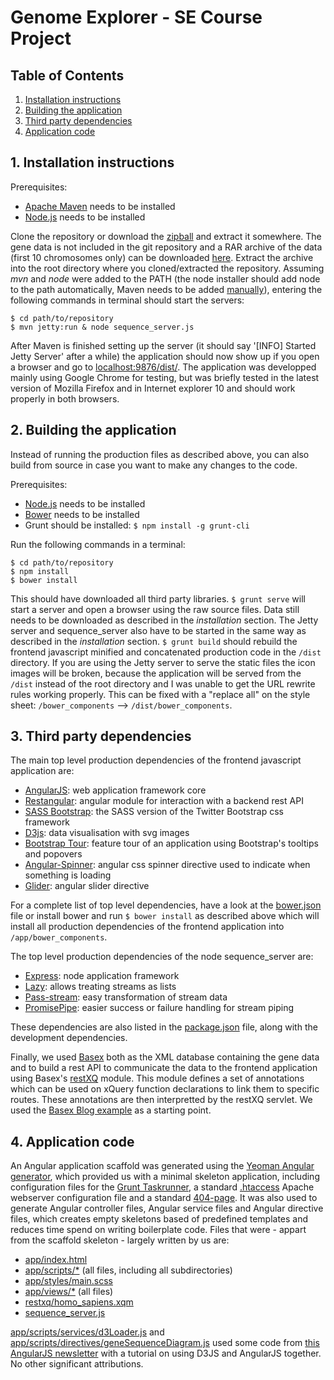 # Genome Explorer - SE Course Project

## Table of Contents

1. [Installation instructions](#1-installation-instructions)
2. [Building the application](#2-building-the-application)
3. [Third party dependencies](#3-third-party-dependencies)
4. [Application code](#4-application-code)

## 1. Installation instructions
Prerequisites:

- [Apache Maven](http://maven.apache.org/download.cgi) needs to be installed
- [Node.js](http://nodejs.org/download/) needs to be installed

Clone the repository or download the 
[zipball](http://github.com/rsschermer/genome-explorer/zipball/master) and
extract it somewhere. The gene data is not included in the git repository and a
RAR archive of the data (first 10 chromosomes only) can be downloaded 
[here](http://www.filedropper.com/data). Extract the archive into the root
directory where you cloned/extracted the repository. Assuming _mvn_ and _node_
were added to the PATH (the node installer should add node to the path
automatically, Maven needs to be added
[manually](http://stackoverflow.com/a/3402257)), entering the following commands
in terminal should start the servers:
    
	$ cd path/to/repository
	$ mvn jetty:run & node sequence_server.js

After Maven is finished setting up the server (it should say '[INFO] Started 
Jetty Server' after a while) the application should now show up if you open a 
browser and go to [localhost:9876/dist/](http://localhost:9876/dist/).
The application was developped mainly using Google Chrome for testing, but was
briefly tested in the latest version of Mozilla Firefox and in Internet explorer
10 and should work properly in both browsers.

## 2. Building the application
Instead of running the production files as described above, you can also build
from source in case you want to make any changes to the code.

Prerequisites:

- [Node.js](http://nodejs.org/download/) needs to be installed
- [Bower](http://bower.io) needs to be installed
- Grunt should be installed: `$ npm install -g grunt-cli`

Run the following commands in a terminal:

	$ cd path/to/repository
	$ npm install
	$ bower install

This should have downloaded all third party libraries. `$ grunt serve` will
start a server and open a browser using the raw source files. Data still needs
to be downloaded as described in the _installation_ section. The Jetty server
and sequence_server also have to be started in the same way as described in the
_installation_ section. `$ grunt build` should rebuild the frontend javascript
minified and concatenated production code in the `/dist` directory. If you are
using the Jetty server to serve the static files the icon images will be broken,
because the application will be served from the `/dist` instead of the root
directory and I was unable to get the URL rewrite rules working properly. This
can be fixed with a "replace all" on the style sheet: `/bower_components` -->
`/dist/bower_components`.

## 3. Third party dependencies
The main top level production dependencies of the frontend javascript
application are:

- [AngularJS](http://angularjs.org): web application framework core
- [Restangular](https://github.com/mgonto/restangular): angular module for 
  interaction with a backend rest API
- [SASS Bootstrap](https://github.com/jlong/sass-bootstrap): the SASS version
  of the Twitter Bootstrap css framework
- [D3js](http://d3js.org/): data visualisation with svg images
- [Bootstrap Tour](http://bootstraptour.com/): feature tour of an application
  using Bootstrap's tooltips and popovers
- [Angular-Spinner](https://github.com/urish/angular-spinner): angular css 
  spinner directive used to indicate when something is loading
- [Glider](https://github.com/evrone/glider): angular slider directive

For a complete list of top level dependencies, have a look at the
[bower.json](/bower.json) file or install bower and run `$ bower install` as
described above which will install all production dependencies of the frontend
application into `/app/bower_components`.

The top level production dependencies of the node sequence_server are:

- [Express](http://expressjs.com/): node application framework
- [Lazy](https://github.com/pkrumins/node-lazy): allows treating streams as
  lists
- [Pass-stream](https://github.com/jeffbski/pass-stream): easy transformation of
  stream data
- [PromisePipe](https://github.com/epeli/node-promisepipe): easier success or
  failure handling for stream piping

These dependencies are also listed in the [package.json](/package.json) file,
along with the development dependencies.

Finally, we used [Basex](http://basex.org/) both as the XML database containing 
the gene data and to build a rest API to communicate the data to the frontend
application using Basex's [restXQ](http://docs.basex.org/wiki/RESTXQ) module.
This module defines a set of annotations which can be used on xQuery function
declarations to link them to specific routes. These annotations are then
interpretted by the restXQ servlet. We used the 
[Basex Blog example](https://github.com/siserle/blog-example) as a starting
point.

## 4. Application code
An Angular application scaffold was generated using the
[Yeoman Angular generator](https://github.com/yeoman/generator-angular), which
provided us with a minimal skeleton application, including configuration files
for the [Grunt Taskrunner](http://gruntjs.com/), a standard 
[.htaccess](/app/.htaccess) Apache webserver configuration file and a standard
[404-page](/app/404.html). It was also used to generate Angular controller 
files, Angular service files and Angular directive files, which creates empty
skeletons based of predefined templates and reduces time spend on writing
boilerplate code. Files that were - appart from the scaffold skeleton - largely
written by us are:

- [app/index.html](/app/index.html)
- [app/scripts/*](/app/scripts/) (all files, including all subdirectories)
- [app/styles/main.scss](/app/styles/main.scss)
- [app/views/*](/app/views) (all files)
- [restxq/homo_sapiens.xqm](/restxq/homo_sapiens.xqm)
- [sequence_server.js](/sequence_server.js)

[app/scripts/services/d3Loader.js](/app/scripts/services/d3Loader.js) and
[app/scripts/directives/geneSequenceDiagram.js](/app/scripts/directives/geneSequenceDiagram.js)
used some code from
[this AngularJS newsletter](http://www.ng-newsletter.com/posts/d3-on-angular.html)
with a tutorial on using D3JS and AngularJS together. No other significant
attributions.
